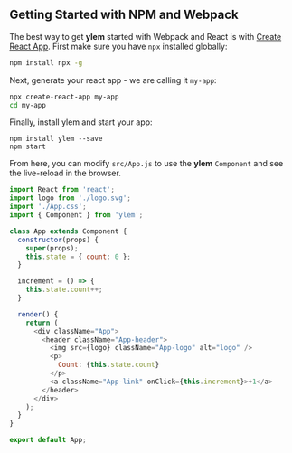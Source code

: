 ## Getting Started with NPM and Webpack

The best way to get **ylem** started with Webpack and React is with [Create React App](https://github.com/facebook/create-react-app). First make sure you have `npx` installed globally:

```sh
npm install npx -g
```

Next, generate your react app - we are calling it `my-app`:

```sh
npx create-react-app my-app
cd my-app
```

Finally, install ylem and start your app:

```
npm install ylem --save
npm start
```

From here, you can modify `src/App.js` to use the **ylem** `Component` and see the live-reload in the browser.

```js
import React from 'react';
import logo from './logo.svg';
import './App.css';
import { Component } from 'ylem';

class App extends Component {
  constructor(props) {
    super(props);
    this.state = { count: 0 };
  }

  increment = () => {
    this.state.count++;
  }

  render() {
    return (
      <div className="App">
        <header className="App-header">
          <img src={logo} className="App-logo" alt="logo" />
          <p>
            Count: {this.state.count}
          </p>
          <a className="App-link" onClick={this.increment}>+1</a>
        </header>
      </div>
    );
  }
}

export default App;
```
